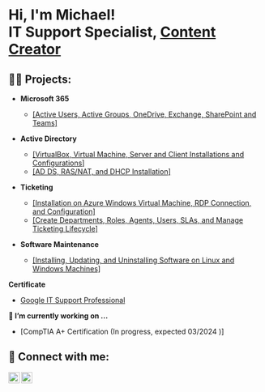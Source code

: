 <h1>Hi, I'm Michael! <br/>IT Support Specialist, <a href="https://medium.com/@jmichaeloy">Content Creator</a></h1>

<h2>👨‍💻 Projects:</h2>

- <b>Microsoft 365</b>
  - <a href="https://medium.com/@jmichaeloy/office-microsoft-365-part-1-active-users-active-groups-onedrive-exchange-sharepoint-and-c0bdef3ac3e7">[Active Users, Active Groups, OneDrive, Exchange, SharePoint and Teams]</a>
  
- <b>Active Directory</b>
  - <a href="https://medium.com/@jmichaeloy/active-directory-domain-services-part-1-virtualbox-virtual-machine-server-and-client-9cc060f29baa">[VirtualBox, Virtual Machine, Server and Client Installations and Configurations]</a>
  - <a href="https://medium.com/@jmichaeloy/active-directory-domain-services-part-2-ad-ds-ras-nat-and-dhcp-installation-056324794450">[AD DS, RAS/NAT, and DHCP Installation]</a>
  
- <b>Ticketing</b>
  - <a href="https://medium.com/@jmichaeloy/osticket-part-1-installation-on-azure-windows-virtual-machine-rdp-connection-and-configuration-31184a11f36f">[Installation on Azure Windows Virtual Machine, RDP Connection, and Configuration]</a>
  - <a href="https://medium.com/@jmichaeloy/osticket-part-2-create-departments-roles-agents-users-slas-and-manage-ticketing-lifecycle-4d8ddb8144d4">[Create Departments, Roles, Agents, Users, SLAs, and Manage Ticketing Lifecycle]</a>
  
- <b>Software Maintenance</b>
  - <a href="https://medium.com/@jmichaeloy/software-maintenance-installing-updating-and-uninstalling-software-on-linux-and-windows-machines-58843da58962">[Installing, Updating, and Uninstalling Software on Linux and Windows Machines]</a>

<b>Certificate</b>
  - [Google IT Support Professional](https://coursera.org/share/186054dae7f400a6a6cf27abd4f04044)
 
<b>🔭 I’m currently working on ...</b>
  - [CompTIA A+ Certification (In progress, expected 03/2024 )]
 
<h2> 🤳 Connect with me:</h2>

[<img align="left" alt="MichaelJohn | LinkedIn" width="22px" src="https://cdn.jsdelivr.net/npm/simple-icons@v3/icons/linkedin.svg" />][linkedin]
[<img align="left" alt="MichaelJohn | Medium" width="22px" src="https://icons8.com/icon/kXpTR7n8QCEP/medium" />][Medium]

[Medium]: https://medium.com/@jmichaeloy
[linkedin]: https://www.linkedin.com/in/michaeljohne/
